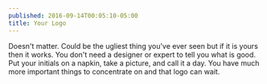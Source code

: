 ```yaml
---
published: 2016-09-14T00:05:10-05:00
title: Your Logo
---
```

Doesn't matter. Could be the ugliest thing you've ever seen but if it is yours then it works. You don't need a designer or expert to tell you what is good. Put your initials on a napkin, take a picture, and call it a day. You have much more important things to concentrate on and that logo can wait.